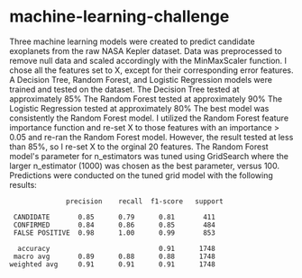 # machine-learning-challenge
Three machine learning models were created to predict candidate exoplanets from the raw NASA Kepler dataset.
Data was preprocessed to remove null data and scaled accordingly with the MinMaxScaler function.
I chose all the features set to X, except for their corresponding error features.
A Decision Tree, Random Forest, and Logistic Regression models were trained and tested on the dataset.
The Decision Tree tested at approximately 85%
The Random Forest tested at approximately 90%
The Logistic Regression tested at approximately 80%
The best model was consistently the Random Forest model.
I utilized the Random Forest feature importance function and re-set X to those features with an importance > 0.05 and re-ran the Random Forest model. However, the result tested at less than 85%, so I re-set X to the orginal 20 features.
The Random Forest model's parameter for n_estimators was tuned using GridSearch where the larger n_estimator (1000) was chosen as the best parameter, versus 100.
Predictions were conducted on the tuned grid model with the following results:
 
 
                  precision    recall  f1-score   support

     CANDIDATE       0.85      0.79      0.81       411
     CONFIRMED       0.84      0.86      0.85       484
     FALSE POSITIVE  0.98      1.00      0.99       853

      accuracy                           0.91      1748
     macro avg       0.89      0.88      0.88      1748
    weighted avg     0.91      0.91      0.91      1748
